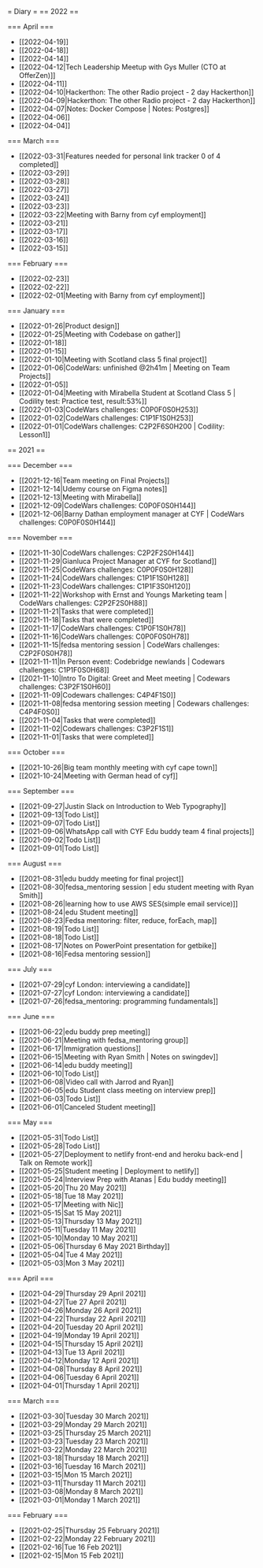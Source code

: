 = Diary =
== 2022 ==

=== April ===
  - [[2022-04-19]]
  - [[2022-04-18]]
  - [[2022-04-14]]
  - [[2022-04-12|Tech Leadership Meetup with Gys Muller (CTO at OfferZen)]]
  - [[2022-04-11]]
  - [[2022-04-10|Hackerthon: The other Radio project - 2 day Hackerthon]]
  - [[2022-04-09|Hackerthon: The other Radio project - 2 day Hackerthon]]
  - [[2022-04-07|Notes: Docker Compose | Notes: Postgres]]
  - [[2022-04-06]]
  - [[2022-04-04]]

=== March ===
  - [[2022-03-31|Features needed for personal link tracker 0 of 4 completed]]
  - [[2022-03-29]]
  - [[2022-03-28]]
  - [[2022-03-27]]
  - [[2022-03-24]]
  - [[2022-03-23]]
  - [[2022-03-22|Meeting with Barny from cyf employment]]
  - [[2022-03-21]]
  - [[2022-03-17]]
  - [[2022-03-16]]
  - [[2022-03-15]]

=== February ===
  - [[2022-02-23]]
  - [[2022-02-22]]
  - [[2022-02-01|Meeting with Barny from cyf employment]]

=== January ===
  - [[2022-01-26|Product design]]
  - [[2022-01-25|Meeting with Codebase on gather]]
  - [[2022-01-18]]
  - [[2022-01-15]]
  - [[2022-01-10|Meeting with Scotland class 5 final project]]
  - [[2022-01-06|CodeWars: unfinished @2h41m | Meeting on Team Projects]]
  - [[2022-01-05]]
  - [[2022-01-04|Meeting with Mirabella Student at Scotland Class 5 | Codility test: Practice test, result:53%]]
  - [[2022-01-03|CodeWars challenges: C0P0F0S0H253]]
  - [[2022-01-02|CodeWars challenges: C1P1F1S0H253]]
  - [[2022-01-01|CodeWars challenges: C2P2F6S0H200 | Codility: Lesson1]]

== 2021 ==

=== December ===
  - [[2021-12-16|Team meeting on Final Projects]]
  - [[2021-12-14|Udemy course on Figma notes]]
  - [[2021-12-13|Meeting with Mirabella]]
  - [[2021-12-09|CodeWars challenges: C0P0F0S0H144]]
  - [[2021-12-06|Barny Dathan employment manager at CYF | CodeWars challenges: C0P0F0S0H144]]

=== November ===
  - [[2021-11-30|CodeWars challenges: C2P2F2S0H144]]
  - [[2021-11-29|Gianluca Project Manager at CYF for Scotland]]
  - [[2021-11-25|CodeWars challenges: C0P0F0S0H128]]
  - [[2021-11-24|CodeWars challenges: C1P1F1S0H128]]
  - [[2021-11-23|CodeWars challenges: C1P1F3S0H120]]
  - [[2021-11-22|Workshop with Ernst and Youngs Marketing team | CodeWars challenges: C2P2F2S0H88]]
  - [[2021-11-21|Tasks that were completed]]
  - [[2021-11-18|Tasks that were completed]]
  - [[2021-11-17|CodeWars challenges: C1P0F1S0H78]]
  - [[2021-11-16|CodeWars challenges: C0P0F0S0H78]]
  - [[2021-11-15|fedsa mentoring session | CodeWars challenges: C2P2F0S0H78]]
  - [[2021-11-11|In Person event: Codebridge newlands | Codewars challenges: C1P1F0S0H68]]
  - [[2021-11-10|Intro To Digital: Greet and Meet meeting | Codewars challenges: C3P2F1S0H60]]
  - [[2021-11-09|Codewars challenges: C4P4F1S0]]
  - [[2021-11-08|fedsa mentoring session meeting | Codewars challenges: C4P4F0S0]]
  - [[2021-11-04|Tasks that were completed]]
  - [[2021-11-02|Codewars challenges: C3P2F1S1]]
  - [[2021-11-01|Tasks that were completed]]

=== October ===
  - [[2021-10-26|Big team monthly meeting with cyf cape town]]
  - [[2021-10-24|Meeting with German head of cyf]]

=== September ===
  - [[2021-09-27|Justin Slack on Introduction to Web Typography]]
  - [[2021-09-13|Todo List]]
  - [[2021-09-07|Todo List]]
  - [[2021-09-06|WhatsApp call with CYF Edu buddy team 4 final projects]]
  - [[2021-09-02|Todo List]]
  - [[2021-09-01|Todo List]]

=== August ===
  - [[2021-08-31|edu buddy meeting for final project]]
  - [[2021-08-30|fedsa_mentoring session | edu student meeting with Ryan Smith]]
  - [[2021-08-26|learning how to use AWS SES(simple email service)]]
  - [[2021-08-24|edu Student meeting]]
  - [[2021-08-23|Fedsa mentoring: filter, reduce, forEach, map]]
  - [[2021-08-19|Todo List]]
  - [[2021-08-18|Todo List]]
  - [[2021-08-17|Notes on PowerPoint presentation for getbike]]
  - [[2021-08-16|Fedsa mentoring session]]

=== July ===
  - [[2021-07-29|cyf London: interviewing a candidate]]
  - [[2021-07-27|cyf London: interviewing a candidate]]
  - [[2021-07-26|fedsa_mentoring: programming fundamentals]]

=== June ===
  - [[2021-06-22|edu buddy prep meeting]]
  - [[2021-06-21|Meeting with fedsa_mentoring group]]
  - [[2021-06-17|Immigration questions]]
  - [[2021-06-15|Meeting with Ryan Smith | Notes on swingdev]]
  - [[2021-06-14|edu buddy meeting]]
  - [[2021-06-10|Todo List]]
  - [[2021-06-08|Video call with Jarrod and Ryan]]
  - [[2021-06-05|edu Student class meeting on interview prep]]
  - [[2021-06-03|Todo List]]
  - [[2021-06-01|Canceled Student meeting]]

=== May ===
  - [[2021-05-31|Todo List]]
  - [[2021-05-28|Todo List]]
  - [[2021-05-27|Deployment to netlify front-end and heroku back-end | Talk on Remote work]]
  - [[2021-05-25|Student meeting | Deployment to netlify]]
  - [[2021-05-24|Interview Prep with Atanas | Edu buddy meeting]]
  - [[2021-05-20|Thu 20 May 2021]]
  - [[2021-05-18|Tue 18 May 2021]]
  - [[2021-05-17|Meeting with Nic]]
  - [[2021-05-15|Sat 15 May 2021]]
  - [[2021-05-13|Thursday 13 May 2021]]
  - [[2021-05-11|Tuesday 11 May 2021]]
  - [[2021-05-10|Monday 10 May 2021]]
  - [[2021-05-06|Thursday 6 May 2021 Birthday]]
  - [[2021-05-04|Tue 4 May 2021]]
  - [[2021-05-03|Mon 3 May 2021]]

=== April ===
  - [[2021-04-29|Thursday 29 April 2021]]
  - [[2021-04-27|Tue 27 April 2021]]
  - [[2021-04-26|Monday 26 April 2021]]
  - [[2021-04-22|Thursday 22 April 2021]]
  - [[2021-04-20|Tuesday 20 April 2021]]
  - [[2021-04-19|Monday 19 April 2021]]
  - [[2021-04-15|Thursday 15 April 2021]]
  - [[2021-04-13|Tue 13 April 2021]]
  - [[2021-04-12|Monday 12 April 2021]]
  - [[2021-04-08|Thursday 8 April 2021]]
  - [[2021-04-06|Tuesday 6 April 2021]]
  - [[2021-04-01|Thursday 1 April 2021]]

=== March ===
  - [[2021-03-30|Tuesday 30 March 2021]]
  - [[2021-03-29|Monday 29 March 2021]]
  - [[2021-03-25|Thursday 25 March 2021]]
  - [[2021-03-23|Tuesday 23 March 2021]]
  - [[2021-03-22|Monday 22 March 2021]]
  - [[2021-03-18|Thursday 18 March 2021]]
  - [[2021-03-16|Tuesday 16 March 2021]]
  - [[2021-03-15|Mon 15 March 2021]]
  - [[2021-03-11|Thursday 11 March 2021]]
  - [[2021-03-08|Monday 8 March 2021]]
  - [[2021-03-01|Monday 1 March 2021]]

=== February ===
  - [[2021-02-25|Thursday 25 February 2021]]
  - [[2021-02-22|Monday 22 February 2021]]
  - [[2021-02-16|Tue 16 Feb 2021]]
  - [[2021-02-15|Mon 15 Feb 2021]]
